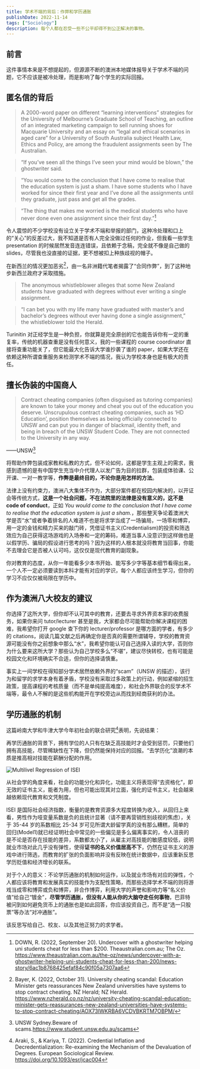 ```yaml
---
title: 学术不端的背后：作弊和学历通胀
publishDate: 2022-11-14
tags: ["Sociology"]
description: 每个人都在忍受一些不公平却得不到公正解决的事物。
---
```


## 前言

这件事情本来是不想提起的，但源源不断的澳洲本地媒体报导关于学术不端的问题，它不应该是被冷处理，而是影响了每个学生的实际回报。

## 匿名信的背后

> A 2000-word paper on different “learning interventions” strategies for the University of Melbourne’s Graduate School of Teaching, an outline of an integrated marketing campaign to sell running shoes for Macquarie University and an essay on “legal and ethical scenarios in aged care” for a University of South Australia subject Health Law, Ethics and Policy, are among the fraudulent assignments seen by The Australian.

> “If you’ve seen all the things I’ve seen your mind would be blown,” the ghostwriter said.

> “You would come to the conclusion that I have come to realise that the education system is just a sham. I have some students who I have worked for since their first year and I’ve done all the assignments until they graduate, just pass and get all the grades.

> “The thing that makes me worried is the medical students who have never done even one assignment since their first day.”[^1]

令人震惊的不少学校没有设立关于学术不端和举报的部门，这种冷处理和口上的“关心”的反差过大，我不知道是否有人完全没做过任何的作业，但我看一些学生 presentation 的时候居然发音连连错误，且依赖于念稿，完全就不像是自己做的 slides，尽管我也没直接的证据，更不想被扣上种族歧视的帽子。

在新西兰的情况更加恶劣[^2]，由一名非洲籍代笔者揭露了“合同作弊”，到了这种地步新西兰政府才采取措施。

> The anonymous whistleblower alleges that some New Zealand students have graduated with degrees without ever writing a single assignment.

> “I can bet you with my life many have graduated with master’s and bachelor’s degrees without ever having done a single assignment,” the whistleblower told the Herald.

Turinitin 对正经学生是一种负担，你就算是完全原创的它也能告诉你有一定的重复率，传统的机器查重是没有任何意义，我的一些课程的 course coordinator 直接将查重功能关了，但它能最大化告诉大学谁抄袭了谁的 paper，如果大学还在依赖这种所谓查重服务来检测学术不端的情况，我认为学校本身也是有极大的责任。

## 擅长伪装的中国商人

> Contract cheating companies (often disguised as tutoring companies) are known to take your money and cheat you out of the education you deserve. Unscrupulous contract cheating companies, such as ‘HD Education’, position themselves as being officially connected to UNSW and can put you in danger of blackmail, identity theft, and being in breach of the UNSW Student Code. They are not connected to the University in any way.

——UNSW[^3]

将帮助作弊包装成家教和私教的方式，但不论如何，这都是学生主观上的需求，我感到遗憾的是有中国学生充当中介代理人以发广告为目的拉群，包装成体验课、公开课、一对一教学等，**作弊是最终目的，不论你是用怎样的方法**。

法律上没有约束力，澳洲八大集体不作为，大部分案件都在校园内解决的，以开证会等传统方式，**这是一个社会问题，不在法院里的法律是没有意义的，这不是 code of conduct**，正如 _You would come to the conclusion that I have come to realise that the education system is just a sham._，那些整天争论着澳洲大学是否“水”或者争着排名的人难道不也是将求学当成了一场骗局，一场零和博弈，用一定的金钱和精力买来的敲门砖，凭借证书主义(Credentialism)的投资和筛选效应为自己获得这场游戏的入场券和一定的筹码，难道当事人没意识到这样做也是以假学历、骗局的假设进行思考的吗？因为这样的人根本就没将教育当回事，你能不去理会它是否被人认可吗，这仅仅是现代教育的副现象。

你对教育的态度，从你一年能看多少本书开始、能写多少字等基本细节看得出来，一个人不一定必须要读到本科才能有对应的学识，每个人都应该终生学习，但你的学习不应仅仅被局限在学历中。

## 作为澳洲八大校友的建议

你选择了这所大学，但你却不认可其中的教育，还要去寻求外界资本家的收费服务，如果你来问 tutor/lecturer 甚至是我，大家都会尽可能帮助你解决课程的困难，我希望你打开 google 查下你的 lecturer/professor 是哪方面的学者，有多少的 citations，阅读几篇文献之后再确定你是否真的需要所谓辅导，学校的教育资源可能没有你之前想象中那么“水”，我希望你能认可自己选择入读的大学，否则你为什么要来这所大学？那些认为自己学校多么“不堪”，建议尽快转校，也有可能是校园文化和环境确实不合适，但你的选择请慎重。

事实上一间学校在得知部分学术居然依赖外界的“scam”（UNSW 的描述），该行为和留学的求学本身有着矛盾，学校没有采取过多政策上的行动，例如紧缩的招生政策，提高课程的考核质量（而不是单纯提高难度），和社会外界联合的反学术不端等，最令人不解的是这些机构能开在学校旁边从而找到经商获利的办法。

## 学历通胀的机制

这篇岭南大学和牛津大学今年初社会的联合研究[^4]表明，先说结果：

再学历通胀的背景下，拥有学位的人只有在缺乏高技能时才会受到惩罚，只要他们拥有高技能，尽管稀缺性在下降，但仍然能保持对应的回报。“去学历化”浪潮的本质是推高相对技能在薪酬分配的作用。

![Multilivel Regression of ISEI](/static/images/Multilivel-Regression-of-ISEI.png)

从社会学的角度来看，社会的功能分化和异化，功能主义将表现得“去资格化”，即无效的证书主义，能者为用，但也可能出现其对立面，强化的证书主义，社会越来越依赖现代教育和文凭制度。

ISEI 是国际社会经济指数，衡量的是教育资源多大程度转换为收入，从回归上来看，男性作为哑变量系数是负的且统计显著（请不要再营销性别歧视的焦虑），关于 35-44 岁的系数相比 25-34 岁可见所谓大龄留学真的没有那么糟糕，简单的回归(Model1)就已经证明社会中常见的一些偏见是多么偏离事实的，令人沮丧的是不论是否存在技能的差异，系数都太小了，从雇主对高技能的敏感度较低，说明就业市场对此几乎没有弹性，使得**证书的名义价值居高不下**，仍然在证书主义的游戏中进行筛选，而教育的扩张的负面影响并没有反映在统计数据中，应该重新反思学历贬值和经济增长的联系。

对于个人的意义：不论学历通胀的机制如何运作，以及就业市场有对应的弹性，个人都应该将教育和发展真实的技能作为支配性策略，而那些选择学术不端的则将游戏当成零和博弈或负和博弈，非合作博弈，利用大学的声誉和影响力等“名义价值”给自己“镀金”，**尽管学历通胀，但没有人能从你的大脑夺走任何事物**，巴菲特被问到如何避免货币上的通胀也是如此回答，你应该投资自己，而不是“选一只股票”等办法“对冲通胀”。

该反思写给自己、校友、以及其他正努力的求学者。

[^4]: Araki, S., & Kariya, T. (2022). Credential Inflation and Decredentialization: Re-examining the Mechanism of the Devaluation of Degrees. European Sociological Review. https://doi.org/10.1093/esr/jcac004
[^1]: DOWN, R. (2022, September 20). Undercover with a ghostwriter helping uni students cheat for less than $200. Theaustralian.com.au; The Oz. https://www.theaustralian.com.au/the-oz/news/undercover-with-a-ghostwriter-helping-uni-students-cheat-for-less-than-200/news-story/6ac1b8768425efaf84c90f05a7307aa6
[^2]: Bayer, K. (2022, October 31). University cheating scandal: Education Minister gets reassurances New Zealand universities have systems to stop contract cheating. NZ Herald; NZ Herald. https://www.nzherald.co.nz/nz/university-cheating-scandal-education-minister-gets-reassurances-new-zealand-universities-have-systems-to-stop-contract-cheating/AOX73IWKRBA6VCDVBKRTM7OBPM/
[^3]: UNSW Sydney.Beware of scams.https://www.student.unsw.edu.au/scams

